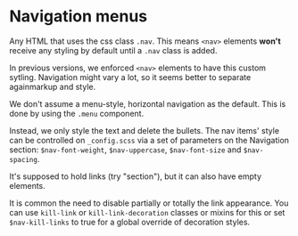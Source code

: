 # Navigation menus

Any HTML that uses the css class `.nav`. This means `<nav>` elements __won't__ receive any styling by default until a `.nav` class is added. 

In previous versions, we enforced `<nav>` elements to have this custom sytling. Navigation might vary a lot, so it seems better to separate againmarkup and style.

We don't assume a menu-style, horizontal navigation as the default. This is done by using the `.menu` component.

Instead, we only style the text and delete the bullets. The nav items' style can be controlled on `_config.scss` via a set of parameters on the Navigation section: `$nav-font-weight`, `$nav-uppercase`, `$nav-font-size` and `$nav-spacing`.

It's supposed to hold links (try "section"), but it can also have empty elements.

It is common the need to disable partially or totally the link appearance. You can use `kill-link` or `kill-link-decoration` classes or mixins for this or set `$nav-kill-links` to true for a global override of decoration styles.